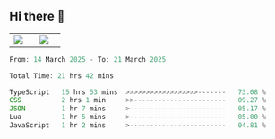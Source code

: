 ## Hi there 👋

<p align="center">
  <table align="center">
  <tr border="none">
  <td width="35%" align="center">
    <img  align="center"  src="http://github-profile-summary-cards.vercel.app/api/cards/stats?username=ricepunk&theme=github_dark" />
  </td>
    
  <td width="65%" align="center">
    <img  align="center"  src="http://github-profile-summary-cards.vercel.app/api/cards/profile-details?username=ricepunk&theme=github_dark" />
  </td>
  </tr>
  </table>
</p>

<!--START_SECTION:waka-->

```typescript
From: 14 March 2025 - To: 21 March 2025

Total Time: 21 hrs 42 mins

TypeScript   15 hrs 53 mins  >>>>>>>>>>>>>>>>>>-------   73.08 %
CSS          2 hrs 1 min     >>-----------------------   09.27 %
JSON         1 hr 7 mins     >------------------------   05.17 %
Lua          1 hr 5 mins     >------------------------   05.00 %
JavaScript   1 hr 2 mins     >------------------------   04.81 %
```

<!--END_SECTION:waka-->
